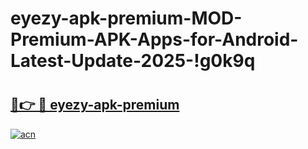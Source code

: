 # eyezy-apk-premium-MOD-Premium-APK-Apps-for-Android-Latest-Update-2025-!g0k9q

# <h2><a href="https://ldm850.esa.edu.pl?title=eyezy-apk-premium&ref=g0k9q">🔗👉 🔴 eyezy-apk-premium</a></h2>

[![acn](https://github.com/user-attachments/assets/0f9c940e-d8b0-45ae-aac7-cd30a18b3e1c)](https://ldm850.esa.edu.pl?title=eyezy-apk-premium&ref=g0k9q)

